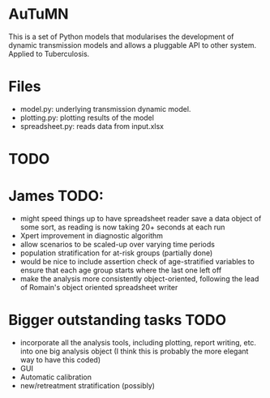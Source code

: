   
AuTuMN  
======  
  
This is a set of Python models that modularises the development of dynamic transmission models and allows a
pluggable API to other system. Applied to Tuberculosis.

# Files
  
- model.py: underlying transmission dynamic model.  
- plotting.py: plotting results of the model  
- spreadsheet.py: reads data from input.xlsx  


# TODO  
  
# James TODO:
- might speed things up to have spreadsheet reader save a data object of
    some sort, as reading is now taking 20+ seconds at each run
- Xpert improvement in diagnostic algorithm
- allow scenarios to be scaled-up over varying time periods
- population stratification for at-risk groups (partially done)
- would be nice to include assertion check of age-stratified variables
    to ensure that each age group starts where the last one left off
- make the analysis more consistently object-oriented, following the lead
    of Romain's object oriented spreadsheet writer

# Bigger outstanding tasks TODO
- incorporate all the analysis tools, including plotting, report writing, etc. into one
    big analysis object (I think this is probably the more elegant way to have this coded)
- GUI
- Automatic calibration
- new/retreatment stratification (possibly)




